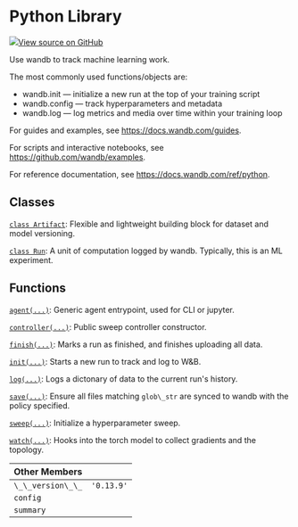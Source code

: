 # Python Library




[![](https://www.tensorflow.org/images/GitHub-Mark-32px.png)View source on GitHub](https://www.github.com/wandb/client/tree/1725d84a5bc68d5ecf9aedcbcc447e7e2fb1a1cf/wandb/\_\_init\_\_.py)



Use wandb to track machine learning work.


The most commonly used functions/objects are:
 - wandb.init — initialize a new run at the top of your training script
 - wandb.config — track hyperparameters and metadata
 - wandb.log — log metrics and media over time within your training loop

For guides and examples, see https://docs.wandb.com/guides.

For scripts and interactive notebooks, see https://github.com/wandb/examples.

For reference documentation, see https://docs.wandb.com/ref/python.

## Classes

[`class Artifact`](./artifact.md): Flexible and lightweight building block for dataset and model versioning.

[`class Run`](./run.md): A unit of computation logged by wandb. Typically, this is an ML experiment.

## Functions

[`agent(...)`](./agent.md): Generic agent entrypoint, used for CLI or jupyter.

[`controller(...)`](./controller.md): Public sweep controller constructor.

[`finish(...)`](./finish.md): Marks a run as finished, and finishes uploading all data.

[`init(...)`](./init.md): Starts a new run to track and log to W&B.

[`log(...)`](./log.md): Logs a dictonary of data to the current run's history.

[`save(...)`](./save.md): Ensure all files matching `glob\_str` are synced to wandb with the policy specified.

[`sweep(...)`](./sweep.md): Initialize a hyperparameter sweep.

[`watch(...)`](./watch.md): Hooks into the torch model to collect gradients and the topology.



| Other Members | |
| :--- | :--- |
| `\_\_version\_\_` | `'0.13.9'` |
| `config` | |
| `summary` | |

